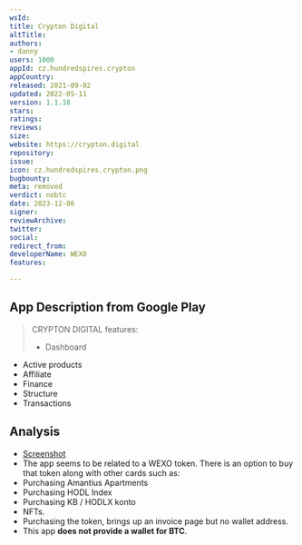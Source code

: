 ```yaml
---
wsId: 
title: Crypton Digital
altTitle: 
authors:
- danny
users: 1000
appId: cz.hundredspires.crypton
appCountry: 
released: 2021-09-02
updated: 2022-05-11
version: 1.1.18
stars: 
ratings: 
reviews: 
size: 
website: https://crypton.digital
repository: 
issue: 
icon: cz.hundredspires.crypton.png
bugbounty: 
meta: removed
verdict: nobtc
date: 2023-12-06
signer: 
reviewArchive: 
twitter: 
social: 
redirect_from: 
developerName: WEXO
features: 

---
```


## App Description from Google Play

> CRYPTON DIGITAL features:
> - Dashboard
- Active products
- Affiliate
- Finance
- Structure
- Transactions 

## Analysis 

- [Screenshot](https://twitter.com/BitcoinWalletz/status/1668181926681915393)
- The app seems to be related to a WEXO token. There is an option to buy that token along with other cards such as:
- Purchasing Amantius Apartments
- Purchasing HODL Index 
- Purchasing KB / HODLX konto
- NFTs. 
- Purchasing the token, brings up an invoice page but no wallet address. 
- This app **does not provide a wallet for BTC**.